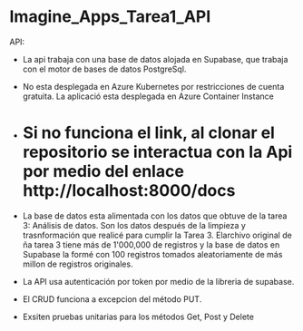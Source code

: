 # Imagine_Apps_Tarea1_API
API:
	
 * La api trabaja con una base de datos alojada en Supabase, que trabaja con el motor de bases de datos PostgreSql.

* No esta desplegada en Azure Kubernetes por restricciones de cuenta gratuita. La aplicació esta desplegada en Azure Container Instance

* # Si no funciona el link, al clonar el repositorio se interactua con la Api por medio del enlace http://localhost:8000/docs

 * La base de datos esta alimentada con los datos que obtuve de la tarea 3: Análisis de datos. Son los datos después de la 
	  limpieza y trasnformación que realicé para cumplir la Tarea 3. Elarchivo original de ña tarea 3 tiene más de 1'000,000 de
	  registros y la base de datos en Supabase la formé con 100 registros tomados aleatoriamente de más millon de registros 
	  originales.

 * La API usa autenticación por token por medio de la libreria de supabase.

 * El CRUD funciona a excepcion del método PUT.

 * Exsiten pruebas unitarias para los métodos Get, Post y Delete
